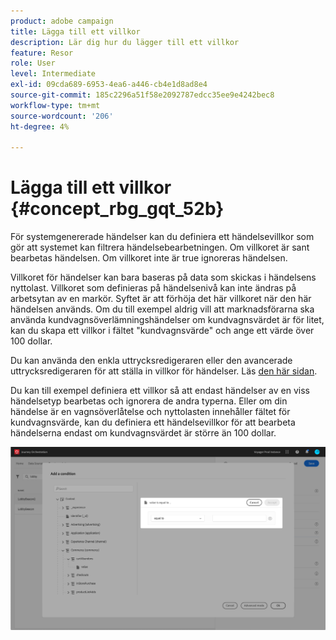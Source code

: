 ```yaml
---
product: adobe campaign
title: Lägga till ett villkor
description: Lär dig hur du lägger till ett villkor
feature: Resor
role: User
level: Intermediate
exl-id: 09cda689-6953-4ea6-a446-cb4e1d8ad8e4
source-git-commit: 185c2296a51f58e2092787edcc35ee9e4242bec8
workflow-type: tm+mt
source-wordcount: '206'
ht-degree: 4%

---
```


# Lägga till ett villkor {#concept_rbg_gqt_52b}

För systemgenererade händelser kan du definiera ett händelsevillkor som gör att systemet kan filtrera händelsebearbetningen. Om villkoret är sant bearbetas händelsen. Om villkoret inte är true ignoreras händelsen.

Villkoret för händelser kan bara baseras på data som skickas i händelsens nyttolast. Villkoret som definieras på händelsenivå kan inte ändras på arbetsytan av en markör. Syftet är att förhöja det här villkoret när den här händelsen används. Om du till exempel aldrig vill att marknadsförarna ska använda kundvagnsöverlämningshändelser om kundvagnsvärdet är för litet, kan du skapa ett villkor i fältet &quot;kundvagnsvärde&quot; och ange ett värde över 100 dollar.

Du kan använda den enkla uttrycksredigeraren eller den avancerade uttrycksredigeraren för att ställa in villkor för händelser. Läs [den här sidan](../expression/expressionadvanced.md).

Du kan till exempel definiera ett villkor så att endast händelser av en viss händelsetyp bearbetas och ignorera de andra typerna. Eller om din händelse är en vagnsöverlåtelse och nyttolasten innehåller fältet för kundvagnsvärde, kan du definiera ett händelsevillkor för att bearbeta händelserna endast om kundvagnsvärdet är större än 100 dollar.

![](../assets/journey78.png)

